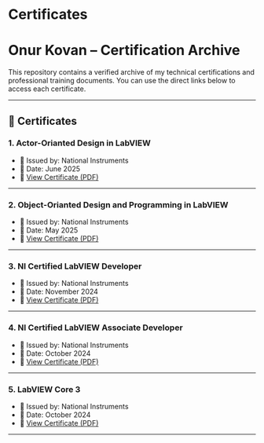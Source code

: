 # Certificates

# Onur Kovan – Certification Archive

This repository contains a verified archive of my technical certifications and professional training documents. You can use the direct links below to access each certificate.

---

## 📜 Certificates

### 1. Actor-Orianted Design in LabVIEW 
- 🏢 Issued by: National Instruments
- 📅 Date: June 2025
- 📄 [View Certificate (PDF)](./onur-kovan-720b82f8-184c-4d35-8912-62c33275ad41-certificate.pdf
)

---

### 2. Object-Orianted Design and Programming in LabVIEW
- 🏢 Issued by: National Instruments
- 📅 Date: May 2025
- 📄 [View Certificate (PDF)](./onur-kovan-cfcf39af-1597-46e6-8133-7c032cf10ac0-certificate.pdf
)
----

### 3. NI Certified LabVIEW Developer
- 🏢 Issued by: National Instruments
- 📅 Date: November 2024
- 📄 [View Certificate (PDF)](./onur-kovan-727aa1ed-e4ce-4545-bbaa-84314200ebca-certificate.pdf
)
----

### 4. NI Certified LabVIEW Associate Developer
- 🏢 Issued by: National Instruments
- 📅 Date: October 2024
- 📄 [View Certificate (PDF)](./onur-kovan-dded546d-99b9-4200-a151-7b065fb6540b-certificate.pdf)
----

### 5. LabVIEW Core 3
- 🏢 Issued by: National Instruments
- 📅 Date: October 2024
- 📄 [View Certificate (PDF)](./Onur_Kovan_09_October_11_October_2024_LabVIEW_Core_3_Certificate.pdf)
----
